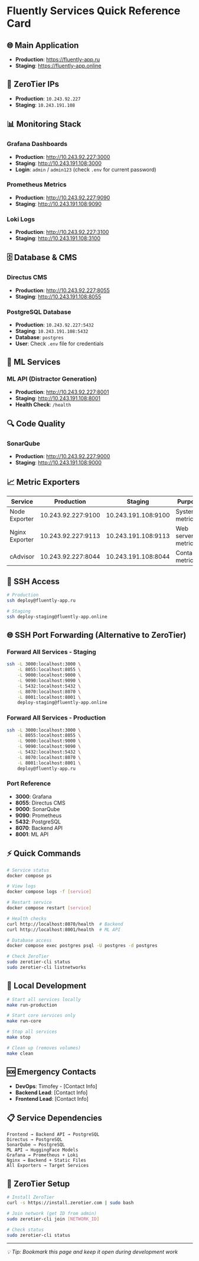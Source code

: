 # Fluently Services Quick Reference Card

## 🌐 Main Application
- **Production**: https://fluently-app.ru
- **Staging**: https://fluently-app.online

## 🔐 ZeroTier IPs
- **Production**: `10.243.92.227`
- **Staging**: `10.243.191.108`

## 📊 Monitoring Stack

### Grafana Dashboards
- **Production**: http://10.243.92.227:3000
- **Staging**: http://10.243.191.108:3000
- **Login**: `admin` / `admin123` (check `.env` for current password)

### Prometheus Metrics
- **Production**: http://10.243.92.227:9090
- **Staging**: http://10.243.191.108:9090

### Loki Logs
- **Production**: http://10.243.92.227:3100
- **Staging**: http://10.243.191.108:3100

## 🗄️ Database & CMS

### Directus CMS
- **Production**: http://10.243.92.227:8055
- **Staging**: http://10.243.191.108:8055

### PostgreSQL Database
- **Production**: `10.243.92.227:5432`
- **Staging**: `10.243.191.108:5432`
- **Database**: `postgres`
- **User**: Check `.env` file for credentials

## 🤖 ML Services

### ML API (Distractor Generation)
- **Production**: http://10.243.92.227:8001
- **Staging**: http://10.243.191.108:8001
- **Health Check**: `/health`

## 🔍 Code Quality

### SonarQube
- **Production**: http://10.243.92.227:9000
- **Staging**: http://10.243.191.108:9000

## 📈 Metric Exporters

| Service | Production | Staging | Purpose |
|---------|------------|---------|---------|
| Node Exporter | 10.243.92.227:9100 | 10.243.191.108:9100 | System metrics |
| Nginx Exporter | 10.243.92.227:9113 | 10.243.191.108:9113 | Web server metrics |
| cAdvisor | 10.243.92.227:8044 | 10.243.191.108:8044 | Container metrics |

## 🔧 SSH Access
```bash
# Production
ssh deploy@fluently-app.ru

# Staging
ssh deploy-staging@fluently-app.online
```

## 🌐 SSH Port Forwarding (Alternative to ZeroTier)

### Forward All Services - Staging
```bash
ssh -L 3000:localhost:3000 \
    -L 8055:localhost:8055 \
    -L 9000:localhost:9000 \
    -L 9090:localhost:9090 \
    -L 5432:localhost:5432 \
    -L 8070:localhost:8070 \
    -L 8001:localhost:8001 \
    deploy-staging@fluently-app.online
```

### Forward All Services - Production
```bash
ssh -L 3000:localhost:3000 \
    -L 8055:localhost:8055 \
    -L 9000:localhost:9000 \
    -L 9090:localhost:9090 \
    -L 5432:localhost:5432 \
    -L 8070:localhost:8070 \
    -L 8001:localhost:8001 \
    deploy@fluently-app.ru
```

### Port Reference
- **3000**: Grafana
- **8055**: Directus CMS
- **9000**: SonarQube
- **9090**: Prometheus
- **5432**: PostgreSQL
- **8070**: Backend API
- **8001**: ML API

## ⚡ Quick Commands
```bash
# Service status
docker compose ps

# View logs
docker compose logs -f [service]

# Restart service
docker compose restart [service]

# Health checks
curl http://localhost:8070/health  # Backend
curl http://localhost:8001/health  # ML API

# Database access
docker compose exec postgres psql -U postgres -d postgres

# Check ZeroTier
sudo zerotier-cli status
sudo zerotier-cli listnetworks
```

## 🔄 Local Development
```bash
# Start all services locally
make run-production

# Start core services only
make run-core

# Stop all services
make stop

# Clean up (removes volumes)
make clean
```

## 🆘 Emergency Contacts
- **DevOps**: Timofey - [Contact Info]
- **Backend Lead**: [Contact Info]
- **Frontend Lead**: [Contact Info]

## 📋 Service Dependencies
```
Frontend → Backend API → PostgreSQL
Directus → PostgreSQL  
SonarQube → PostgreSQL
ML API → HuggingFace Models
Grafana → Prometheus + Loki
Nginx → Backend + Static Files
All Exporters → Target Services
```

## 🔐 ZeroTier Setup
```bash
# Install ZeroTier
curl -s https://install.zerotier.com | sudo bash

# Join network (get ID from admin)
sudo zerotier-cli join [NETWORK_ID]

# Check status
sudo zerotier-cli status
```

---
*💡 Tip: Bookmark this page and keep it open during development work*
